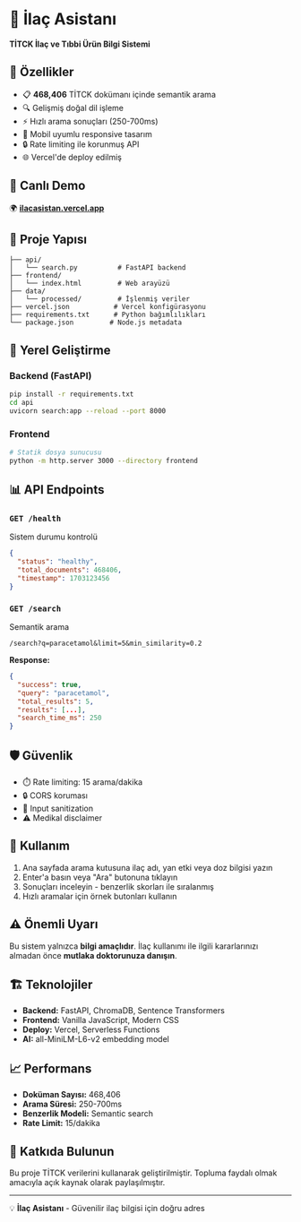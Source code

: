 # 💊 İlaç Asistanı

**TİTCK İlaç ve Tıbbi Ürün Bilgi Sistemi**

## 🌟 Özellikler

- 📋 **468,406** TİTCK dokümanı içinde semantik arama
- 🔍 Gelişmiş doğal dil işleme
- ⚡ Hızlı arama sonuçları (250-700ms)
- 📱 Mobil uyumlu responsive tasarım
- 🔒 Rate limiting ile korunmuş API
- 🌐 Vercel'de deploy edilmiş

## 🚀 Canlı Demo

🌍 **[ilacasistan.vercel.app](https://ilacasistan.vercel.app)**

## 📁 Proje Yapısı

```
├── api/
│   └── search.py          # FastAPI backend
├── frontend/
│   └── index.html         # Web arayüzü
├── data/
│   └── processed/         # İşlenmiş veriler
├── vercel.json           # Vercel konfigürasyonu
├── requirements.txt      # Python bağımlılıkları
└── package.json         # Node.js metadata
```

## 🔧 Yerel Geliştirme

### Backend (FastAPI)
```bash
pip install -r requirements.txt
cd api
uvicorn search:app --reload --port 8000
```

### Frontend
```bash
# Statik dosya sunucusu
python -m http.server 3000 --directory frontend
```

## 📊 API Endpoints

### `GET /health`
Sistem durumu kontrolü
```json
{
  "status": "healthy",
  "total_documents": 468406,
  "timestamp": 1703123456
}
```

### `GET /search`
Semantik arama
```
/search?q=paracetamol&limit=5&min_similarity=0.2
```

**Response:**
```json
{
  "success": true,
  "query": "paracetamol",
  "total_results": 5,
  "results": [...],
  "search_time_ms": 250
}
```

## 🛡️ Güvenlik

- ⏱️ Rate limiting: 15 arama/dakika
- 🔒 CORS koruması
- 📝 Input sanitization
- ⚠️ Medikal disclaimer

## 📱 Kullanım

1. Ana sayfada arama kutusuna ilaç adı, yan etki veya doz bilgisi yazın
2. Enter'a basın veya "Ara" butonuna tıklayın
3. Sonuçları inceleyin - benzerlik skorları ile sıralanmış
4. Hızlı aramalar için örnek butonları kullanın

## ⚠️ Önemli Uyarı

Bu sistem yalnızca **bilgi amaçlıdır**. İlaç kullanımı ile ilgili kararlarınızı almadan önce **mutlaka doktorunuza danışın**.

## 🏗️ Teknolojiler

- **Backend:** FastAPI, ChromaDB, Sentence Transformers
- **Frontend:** Vanilla JavaScript, Modern CSS
- **Deploy:** Vercel, Serverless Functions
- **AI:** all-MiniLM-L6-v2 embedding model

## 📈 Performans

- **Doküman Sayısı:** 468,406
- **Arama Süresi:** 250-700ms
- **Benzerlik Modeli:** Semantic search
- **Rate Limit:** 15/dakika

## 🤝 Katkıda Bulunun

Bu proje TİTCK verilerini kullanarak geliştirilmiştir. Topluma faydalı olmak amacıyla açık kaynak olarak paylaşılmıştır.

---

💡 **İlaç Asistanı** - Güvenilir ilaç bilgisi için doğru adres